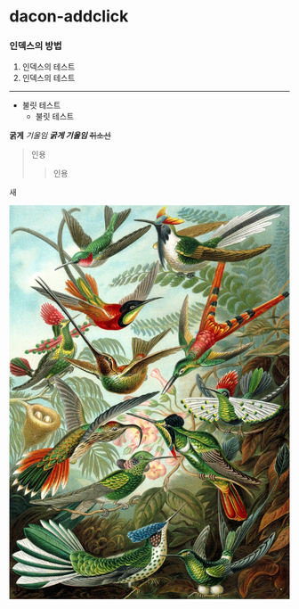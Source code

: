 # dacon-addclick

### 인덱스의 방법

1. 인덱스의 테스트
2. 인덱스의 테스트

---
* 불릿 테스트
  * 불릿 테스트

**굵게** *기울임* ***굵게 기울임*** ~~취소선~~

>인용
>>인용



새

![새](https://github.com/fire-on/dacon-addclick/blob/main/ehb.jpg)
